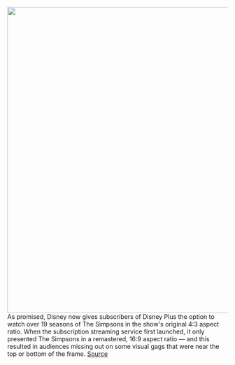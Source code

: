 <img src='https://cdn.vox-cdn.com/thumbor/G3RKG3MKXTNYculPH5Et_7QS7Jk=/0x0:2453x1634/1200x800/filters:focal(999x619:1391x1011)/cdn.vox-cdn.com/uploads/chorus_image/image/66863900/ipadsimpsons.0.jpg' width='700px' /><br/>
As promised, Disney now gives subscribers of Disney Plus the option to watch over 19 seasons of The Simpsons in the show's original 4:3 aspect ratio. When the subscription streaming service first launched, it only presented The Simpsons in a remastered, 16:9 aspect ratio — and this resulted in audiences missing out on some visual gags that were near the top or bottom of the frame.
<a href='https://www.theverge.com/21273476/simpsons-original-4-3-aspect-ratio-disney-plus-stream-how-to'> Source <a/>